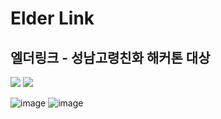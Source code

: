 # Elder Link
## 엘더링크 - 성남고령친화 해커톤 대상 

<img src="https://img.shields.io/badge/Android Studio-3DDC84?style=flat-square&logo=Android Studio&logoColor=white"/></a> <img src="https://img.shields.io/badge/Firebase-FFCA28?style=flat-square&logo=Firebase&logoColor=white"/></a>

![image](https://user-images.githubusercontent.com/60100786/109617476-c74e7880-7b79-11eb-98bc-17e633d60764.png)
 ![image](https://user-images.githubusercontent.com/60100786/109617297-8eae9f00-7b79-11eb-9cfc-082e8a769311.png)
